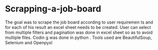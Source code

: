 Scrapping-a-job-board
=====================

The goal was to scrape the job board according to user requiremen ts and for each of his result an excel sheet needs to be created. User can select from multiple filters and pagination was done in excel sheet so as to avoid multiple files. Codin g was done in python . Tools used are BeautifulSoup, Selenium and Openpyxl
